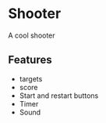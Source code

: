 # Shooter 

A cool shooter 

## Features 

- targets
- score
- Start and restart buttons
- Timer
- Sound